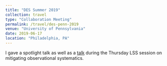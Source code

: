 ```yaml
---
title: "DES Summer 2019"
collection: travel
type: "Collaboration Meeting"
permalink: /travel/des-penn-2019
venue: "University of Pennsylvania"
date: 2019-06-17
location: "Philadelphia, PA"
---
```

I gave a spotlight talk as well as a [talk]({{site.baseurl}}/talks/des-summer-2019-talk) during the Thursday LSS session on mitigating observational systematics.
